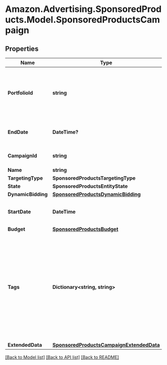 # Amazon.Advertising.SponsoredProducts.Model.SponsoredProductsCampaign

## Properties

Name | Type | Description | Notes
------------ | ------------- | ------------- | -------------
**PortfolioId** | **string** | The identifier of an existing portfolio to which the campaign is associated. | [optional] 
**EndDate** | **DateTime?** | The format of the date is YYYY-MM-DD. | [optional] 
**CampaignId** | **string** | entity object identifier | 
**Name** | **string** |  | 
**TargetingType** | **SponsoredProductsTargetingType** |  | 
**State** | **SponsoredProductsEntityState** |  | 
**DynamicBidding** | [**SponsoredProductsDynamicBidding**](SponsoredProductsDynamicBidding.md) |  | [optional] 
**StartDate** | **DateTime** | The format of the date is YYYY-MM-DD. | 
**Budget** | [**SponsoredProductsBudget**](SponsoredProductsBudget.md) |  | 
**Tags** | **Dictionary&lt;string, string&gt;** | A list of advertiser-specified custom identifiers for the campaign. Each customer identifier is a key-value pair. You can specify a maximum of 50 identifiers. | [optional] 
**ExtendedData** | [**SponsoredProductsCampaignExtendedData**](SponsoredProductsCampaignExtendedData.md) |  | [optional] 

[[Back to Model list]](../README.md#documentation-for-models) [[Back to API list]](../README.md#documentation-for-api-endpoints) [[Back to README]](../README.md)

